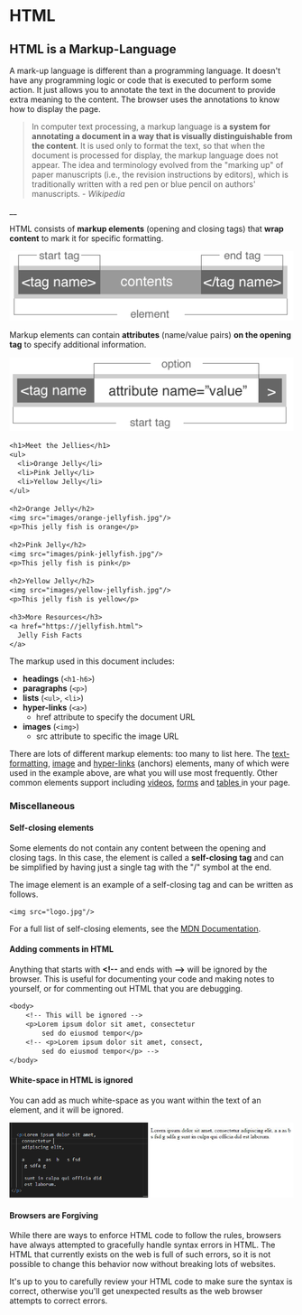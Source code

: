 # HTML

## HTML is a Markup-Language

A mark-up language is different than a programming language. It doesn't have any programming logic or code that is executed to perform some action. It just allows you to annotate the text in the document to provide extra meaning to the content. The browser uses the annotations to know how to display the page.

> In computer text processing, a markup language is **a system for annotating a document in a way that is visually distinguishable from the content**. It is used only to format the text, so that when the document is processed for display, the markup language does not appear. The idea and terminology evolved from the "marking up" of paper manuscripts \(i.e., the revision instructions by editors\), which is traditionally written with a red pen or blue pencil on authors' manuscripts. - _Wikipedia_

\_\_

HTML consists of **markup elements** \(opening and closing tags\) that **wrap content** to mark it for specific formatting.  

![](../../.gitbook/assets/image%20%28281%29.png)

Markup elements can contain **attributes** \(name/value pairs\)  **on the opening tag** to specify additional information.

![](../../.gitbook/assets/image%20%28262%29.png)

```markup
<h1>Meet the Jellies</h1>
<ul>
  <li>Orange Jelly</li>
  <li>Pink Jelly</li>
  <li>Yellow Jelly</li>
</ul>

<h2>Orange Jelly</h2>
<img src="images/orange-jellyfish.jpg"/>
<p>This jelly fish is orange</p>

<h2>Pink Jelly</h2>
<img src="images/pink-jellyfish.jpg"/>
<p>This jelly fish is pink</p>

<h2>Yellow Jelly</h2>
<img src="images/yellow-jellyfish.jpg"/>
<p>This jelly fish is yellow</p>

<h3>More Resources</h3>
<a href="https://jellyfish.html">
  Jelly Fish Facts
</a>
```

The markup used in this document includes: 

* **headings** \(`<h1-h6>`\)
* **paragraphs** \(`<p>`\)
* **lists** \(`<ul>`, `<li>`\)
* **hyper-links** \(`<a>`\) 
  * href attribute to specify the document URL
* **images** \(`<img>`\)
  * src attribute to specific the image URL

There are lots of different markup elements: too many to list here. The [text-formatting](text-formatting-elemetns.md), [image](images.md) and [hyper-links](links.md) \(anchors\) elements, many of which were used in the example above, are what you will use most frequently. Other common elements support including [videos](video.md), [forms](forms.md) and [tables ](tables.md)in your page.

### 

### Miscellaneous

#### Self-closing elements

Some elements do not contain any content between the opening and closing tags. In this case, the element is called a **self-closing tag** and can be simplified by having just a single tag with the "/" symbol at the end.

The image element is an example of a self-closing tag and can be written as follows.

```markup
<img src="logo.jpg"/>
```

For a full list of self-closing elements, see the [MDN Documentation](https://developer.mozilla.org/en-US/docs/Glossary/Empty_element).

#### Adding comments in HTML

Anything that starts with **&lt;!--** and ends with **--&gt;** will be ignored by the browser. This is useful for documenting your code and making notes to yourself, or for commenting out HTML that you are debugging.

```markup
<body>
    <!-- This will be ignored -->
    <p>Lorem ipsum dolor sit amet, consectetur 
        sed do eiusmod tempor</p>
    <!-- <p>Lorem ipsum dolor sit amet, consect, 
        sed do eiusmod tempor</p> -->  
</body>
```

#### White-space in HTML is ignored

You can add as much white-space as you want within the text of an element, and it will be ignored.

![](../../.gitbook/assets/image%20%28275%29.png)

#### Browsers are Forgiving

While there are ways to enforce HTML code to follow the rules, browsers have always attempted to gracefully handle syntax errors in HTML. The HTML that currently exists on the web is full of such errors, so it is not possible to change this behavior now without breaking lots of websites.

It's up to you to carefully review your HTML code to make sure the syntax is correct, otherwise you'll get unexpected results as the web browser attempts to correct errors.


